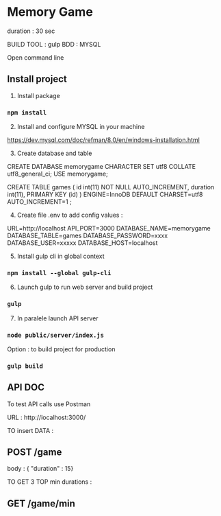 # Memory Game

duration : 30 sec

BUILD TOOL : gulp
BDD : MYSQL

Open command line

## Install project

1. Install package

### `npm install`

2. Install and configure MYSQL in your machine

https://dev.mysql.com/doc/refman/8.0/en/windows-installation.html

3. Create database and table

CREATE DATABASE memorygame CHARACTER SET utf8 COLLATE utf8_general_ci;
USE memorygame;

CREATE TABLE games (
id int(11) NOT NULL AUTO_INCREMENT,
duration int(11),
PRIMARY KEY (id)
) ENGINE=InnoDB DEFAULT CHARSET=utf8 AUTO_INCREMENT=1 ;

4. Create file .env to add config values :

URL=http://localhost
API_PORT=3000
DATABASE_NAME=memorygame
DATABASE_TABLE=games
DATABASE_PASSWORD=xxxx
DATABASE_USER=xxxxx
DATABASE_HOST=localhost

5. Install gulp cli in global context

### `npm install --global gulp-cli`

6. Launch gulp to run web server and build project

### `gulp`

7. In paralele launch API server

### `node public/server/index.js`

Option : to build project for production

### `gulp build`

## API DOC

To test API calls use Postman

URL : http://localhost:3000/

TO insert DATA :

## POST /game

body : { "duration" : 15}

TO GET 3 TOP min durations :

## GET /game/min
